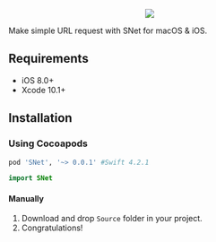 <p align="center">
  <img src="https://rajamohan-s.github.io/swiftnet/logo.png">
</p>
<p>
Make simple URL request with SNet for macOS & iOS.
</p>

## Requirements

- iOS 8.0+
- Xcode 10.1+

## Installation

### Using Cocoapods

```ruby
pod 'SNet', '~> 0.0.1' #Swift 4.2.1
```

``` swift
import SNet
```
#### Manually
1. Download and drop ```Source``` folder in your project.  
2. Congratulations! 
